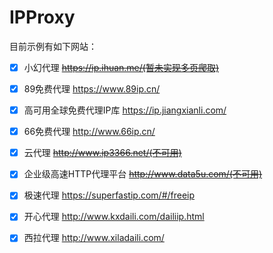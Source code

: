 # IPProxy

目前示例有如下网站：

- [x] 小幻代理  ~~https://ip.ihuan.me/(暂未实现多页爬取)~~

- [x] 89免费代理  https://www.89ip.cn/

- [x] 高可用全球免费代理IP库 https://ip.jiangxianli.com/

- [x] 66免费代理  http://www.66ip.cn/

- [x] 云代理  ~~http://www.ip3366.net/(不可用)~~

- [x] 企业级高速HTTP代理平台  ~~http://www.data5u.com/(不可用)~~

- [x] 极速代理  https://superfastip.com/#/freeip

- [x] 开心代理 http://www.kxdaili.com/dailiip.html

- [x] 西拉代理  http://www.xiladaili.com/



